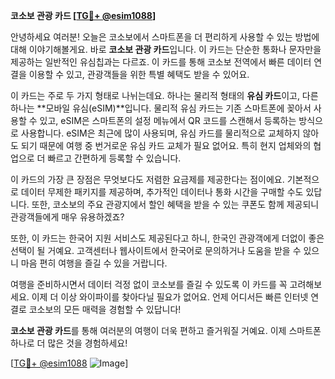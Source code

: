 **코소보 관광 카드 [[TG💪+ @esim1088](https://t.me/s/esim1088)]**

안녕하세요 여러분! 오늘은 코소보에서 스마트폰을 더 편리하게 사용할 수 있는 방법에 대해 이야기해볼게요. 바로 **코소보 관광 카드**입니다. 이 카드는 단순한 통화나 문자만을 제공하는 일반적인 유심칩과는 다르죠. 이 카드를 통해 코소보 전역에서 빠른 데이터 연결을 이용할 수 있고, 관광객들을 위한 특별 혜택도 받을 수 있어요.

이 카드는 주로 두 가지 형태로 나뉘는데요. 하나는 물리적 형태의 **유심 카드**이고, 다른 하나는 **모바일 유심(eSIM)**입니다. 물리적 유심 카드는 기존 스마트폰에 꽂아서 사용할 수 있고, eSIM은 스마트폰의 설정 메뉴에서 QR 코드를 스캔해서 등록하는 방식으로 사용합니다. eSIM은 최근에 많이 사용되며, 유심 카드를 물리적으로 교체하지 않아도 되기 때문에 여행 중 번거로운 유심 카드 교체가 필요 없어요. 특히 현지 업체와의 협업으로 더 빠르고 간편하게 등록할 수 있습니다.

이 카드의 가장 큰 장점은 무엇보다도 저렴한 요금제를 제공한다는 점이에요. 기본적으로 데이터 무제한 패키지를 제공하며, 추가적인 데이터나 통화 시간을 구매할 수도 있답니다. 또한, 코소보의 주요 관광지에서 할인 혜택을 받을 수 있는 쿠폰도 함께 제공되니 관광객들에게 매우 유용하겠죠?

또한, 이 카드는 한국어 지원 서비스도 제공된다고 하니, 한국인 관광객에게 더없이 좋은 선택이 될 거예요. 고객센터나 웹사이트에서 한국어로 문의하거나 도움을 받을 수 있으니 마음 편히 여행을 즐길 수 있을 거랍니다.

여행을 준비하시면서 데이터 걱정 없이 코소보를 즐길 수 있도록 이 카드를 꼭 고려해보세요. 이제 더 이상 와이파이를 찾아다닐 필요가 없어요. 언제 어디서든 빠른 인터넷 연결로 코소보의 모든 매력을 경험할 수 있답니다!

**코소보 관광 카드**를 통해 여러분의 여행이 더욱 편하고 즐거워질 거예요. 이제 스마트폰 하나로 더 많은 것을 경험하세요! 

[[TG💪+ @esim1088](https://t.me/s/esim1088) ![Image](https://i.postimg.cc/Y0z9fWf4/image.png)]